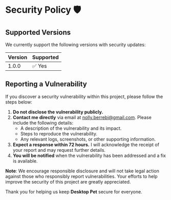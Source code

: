 # Security Policy 🛡️

## Supported Versions

We currently support the following versions with security updates:

| Version | Supported           |
| ------- | ------------------- |
| 1.0.0   | ✅ Yes              |

## Reporting a Vulnerability

If you discover a security vulnerability within this project, please follow the steps below:

1. **Do not disclose the vulnerability publicly.**
2. **Contact me directly** via email at [nolly.berrebi@gmail.com](mailto:nolly.berrebi@gmail.com). Please include the following details:
   - A description of the vulnerability and its impact.
   - Steps to reproduce the vulnerability.
   - Any relevant logs, screenshots, or other supporting information.
3. **Expect a response within 72 hours.** I will acknowledge the receipt of your report and may request further details.
4. **You will be notified** when the vulnerability has been addressed and a fix is available.

**Note**: We encourage responsible disclosure and will not take legal action against those who responsibly report vulnerabilities. Your efforts to help improve the security of this project are greatly appreciated.

Thank you for helping us keep **Desktop Pet** secure for everyone.
